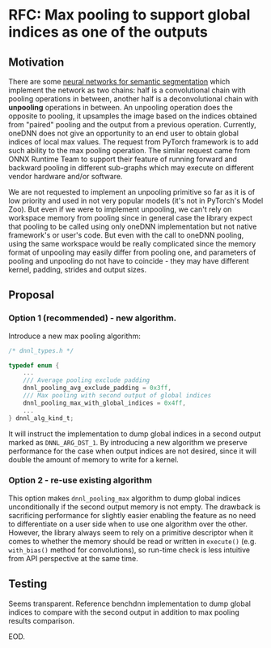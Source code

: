 # RFC: Max pooling to support global indices as one of the outputs

## Motivation

There are some
[neural networks for semantic segmentation](Learning_Deconvolution_Network_for_Semantic_Segmentation.pdf)
which implement the network as two chains: half is a convolutional chain with
pooling operations in between, another half is a deconvolutional chain with
**unpooling** operations in between. An unpooling operation does the opposite
to pooling, it upsamples the image based on the indices obtained from "paired"
pooling and the output from a previous operation. Currently, oneDNN does not
give an opportunity to an end user to obtain global indices of local max values.
The request from PyTorch framework is to add such ability to the max pooling
operation. The similar request came from ONNX Runtime Team to support their
feature of running forward and backward pooling in different sub-graphs which
may execute on different vendor hardware and/or software.

We are not requested to implement an unpooling primitive so far as it is of low
priority and used in not very popular models (it's not in PyTorch's Model Zoo).
But even if we were to implement unpooling, we can't rely on workspace memory
from pooling since in general case the library expect that pooling to be called
using only oneDNN implementation but not native framework's or user's code. But
even with the call to oneDNN pooling, using the same workspace would be really
complicated since the memory format of unpooling may easily differ from pooling
one, and parameters of pooling and unpooling do not have to coincide - they may
have different kernel, padding, strides and output sizes.

## Proposal

### Option 1 (recommended) - new algorithm.

Introduce a new max pooling algorithm:
~~~c
/* dnnl_types.h */

typedef enum {
    ...
    /// Average pooling exclude padding
    dnnl_pooling_avg_exclude_padding = 0x3ff,
    /// Max pooling with second output of global indices
    dnnl_pooling_max_with_global_indices = 0x4ff,
    ...
} dnnl_alg_kind_t;
~~~
It will instruct the implementation to dump global indices in a second output
marked as `DNNL_ARG_DST_1`. By introducing a new algorithm we preserve
performance for the case when output indices are not desired, since it will
double the amount of memory to write for a kernel.

### Option 2 - re-use existing algorithm

This option makes `dnnl_pooling_max` algorithm to dump global indices
unconditionally if the second output memory is not empty. The drawback is
sacrificing performance for slightly easier enabling the feature as no need to
differentiate on a user side when to use one algorithm over the other. However,
the library always seem to rely on a primitive descriptor when it comes to
whether the memory should be read or written in `execute()` (e.g. `with_bias()`
method for convolutions), so run-time check is less intuitive from API
perspective at the same time.

## Testing

Seems transparent. Reference benchdnn implementation to dump global indices to
compare with the second output in addition to max pooling results comparison.

EOD.
